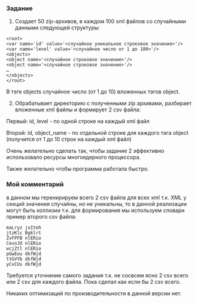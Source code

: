 ### Задание

1. Создает 50 zip-архивов, в каждом 100 xml файлов со случайными данными следующей структуры:

```
<root>
<var name='id' value='<случайное уникальное строковое значение>'/>
<var name='level' value='<случайное число от 1 до 100>'/>
<objects>
<object name='<случайное строковое значение>'/>
<object name='<случайное строковое значение>'/>
…
</objects>
</root>
```

В тэге objects случайное число (от 1 до 10) вложенных тэгов object.

2. Обрабатывает директорию с полученными zip архивами, разбирает вложенные xml файлы и формирует 2 csv файла:

Первый: id, level - по одной строке на каждый xml файл

Второй: id, object_name - по отдельной строке для каждого тэга object (получится от 1 до 10 строк на каждый xml файл)

 
Очень желательно сделать так, чтобы задание 2 эффективно использовало ресурсы многоядерного процессора. 

Также желательно чтобы программа работала быстро.

### Мой комментарий

в данном мы геренирируем всего 2 csv файла для всех xml
т.к. XML у секций значения случайны, но не уникальны, то в данной реализации могут быть коллизии т.к. для формирования мы используем словари
пример второго csv файла:
```
maLryz jxIteh
jtzKlc Bgklrt
ZvFPFB nlERio
CevoJO nlERio
wcjZtl nlERio
pGwEou dkfWjd
ttGVYb dkfWjd
yCvCUs dkfWjd
```


Требуется уточнение самого задания т.к. не сосвсем ясно 2 csv всего или 2 csv для каждого файла.
Пока сделал как если бы 2 csv всего.

Никаких оптимизаций по производительности в данной версии нет.